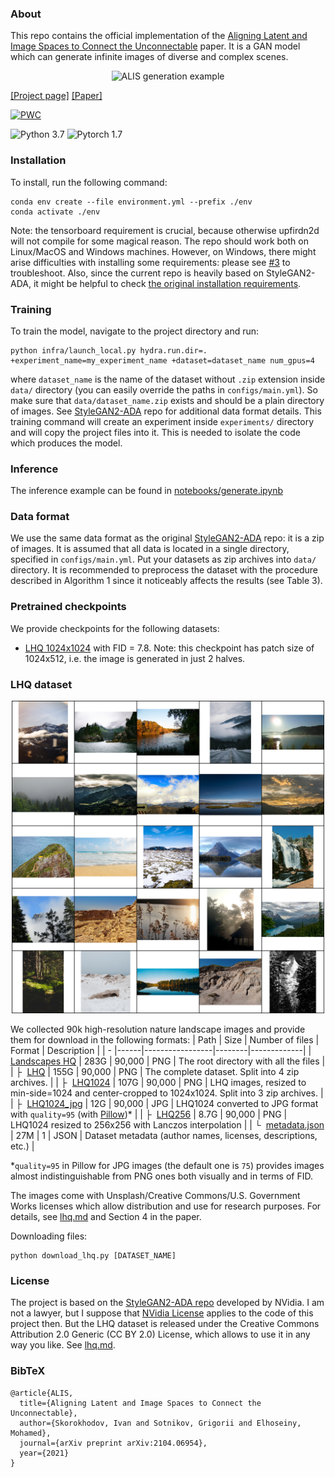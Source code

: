 ### About
This repo contains the official implementation of the [Aligning Latent and Image Spaces to Connect the Unconnectable](https://arxiv.org/abs/2104.06954) paper.
It is a GAN model which can generate infinite images of diverse and complex scenes.

<div style="text-align:center">
<img src="https://user-images.githubusercontent.com/3128824/116132029-bc294c00-a6d5-11eb-9bd4-ab125b1508b7.gif" alt="ALIS generation example"/>
</div>

[[Project page]](http://universome.github.io/alis)
[[Paper]](https://arxiv.org/abs/2104.06954)

[![PWC](https://img.shields.io/endpoint.svg?url=https://paperswithcode.com/badge/aligning-latent-and-image-spaces-to-connect/infinite-image-generation-on-lhq)](https://paperswithcode.com/sota/infinite-image-generation-on-lhq?p=aligning-latent-and-image-spaces-to-connect)

![Python 3.7](https://img.shields.io/badge/python-3.8.5-blueviolet.svg?style=plastic)
![Pytorch 1.7](https://img.shields.io/badge/pytorch-1.7-red.svg?style=plastic)

### Installation
To install, run the following command:
```
conda env create --file environment.yml --prefix ./env
conda activate ./env
```

Note: the tensorboard requirement is crucial, because otherwise upfirdn2d will not compile for some magical reason.
The repo should work both on Linux/MacOS and Windows machines.
However, on Windows, there might arise difficulties with installing some requirements: please see [#3](https://github.com/universome/alis/issues/3) to troubleshoot.
Also, since the current repo is heavily based on StyleGAN2-ADA, it might be helpful to check [the original installation requirements](https://github.com/NVlabs/stylegan2-ada-pytorch#requirements).


### Training
To train the model, navigate to the project directory and run:
```
python infra/launch_local.py hydra.run.dir=. +experiment_name=my_experiment_name +dataset=dataset_name num_gpus=4
```
where `dataset_name` is the name of the dataset without `.zip` extension inside `data/` directory (you can easily override the paths in `configs/main.yml`).
So make sure that `data/dataset_name.zip` exists and should be a plain directory of images.
See [StyleGAN2-ADA](https://github.com/NVlabs/stylegan2-ada-pytorch) repo for additional data format details.
This training command will create an experiment inside `experiments/` directory and will copy the project files into it.
This is needed to isolate the code which produces the model.


### Inference
The inference example can be found in [notebooks/generate.ipynb](notebooks/generate.ipynb)


### Data format
We use the same data format as the original [StyleGAN2-ADA](https://github.com/NVlabs/stylegan2-ada-pytorch) repo: it is a zip of images.
It is assumed that all data is located in a single directory, specified in `configs/main.yml`.
Put your datasets as zip archives into `data/` directory.
It is recommended to preprocess the dataset with the procedure described in Algorithm 1 since it noticeably affects the results (see Table 3).


### Pretrained checkpoints
We provide checkpoints for the following datasets:
- [LHQ 1024x1024](https://vision-cair.s3.amazonaws.com/alis/lhq1024-snapshot.pkl) with FID = 7.8. Note: this checkpoint has patch size of 1024x512, i.e. the image is generated in just 2 halves.


### LHQ dataset

<div style="text-align:center">
<img src="assets/lhq.png" alt="25 random images from LHQ" style="max-width: 500px"/>
</div>

We collected 90k high-resolution nature landscape images and provide them for download in the following formats:
| Path       | Size | Number of files | Format | Description |
| - |------|-----------------|--------|-------------|
| [Landscapes HQ](https://disk.yandex.ru/d/jyR2Y-w1p6otwg?w=1) | 283G | 90,000 | PNG | The root directory with all the files |
| &boxvr;&nbsp; [LHQ](https://disk.yandex.ru/d/gzI7AQlTVbvKQw?w=1) | 155G | 90,000 | PNG | The complete dataset. Split into 4 zip archives. |
| &boxvr;&nbsp; [LHQ1024](https://disk.yandex.ru/d/jUubeqkT0wbMRg?w=1) | 107G | 90,000 | PNG | LHQ images, resized to min-side=1024 and center-cropped to 1024x1024. Split into 3 zip archives. |
| &boxvr;&nbsp; [LHQ1024_jpg](https://disk.yandex.ru/d/Sz1gPiMoUregEQ) | 12G | 90,000 | JPG | LHQ1024 converted to JPG format with `quality=95` (with [Pillow](https://pillow.readthedocs.io/en/stable/))* |
| &boxvr;&nbsp; [LHQ256](https://disk.yandex.ru/d/HPEEntpLv8homg) | 8.7G | 90,000 | PNG | LHQ1024 resized to 256x256 with Lanczos interpolation |
| &boxur;&nbsp; [metadata.json](https://disk.yandex.ru/d/DOr5CP_QpZtGRQ) | 27M | 1 | JSON | Dataset metadata (author names, licenses, descriptions, etc.) |

*`quality=95` in Pillow for JPG images (the default one is `75`) provides images almost indistinguishable from PNG ones both visually and in terms of FID.

The images come with Unsplash/Creative Commons/U.S. Government Works licenses which allow distribution and use for research purposes.
For details, see [lhq.md](./lhq.md) and Section 4 in the paper.

Downloading files:
```
python download_lhq.py [DATASET_NAME]
```

### License
The project is based on the [StyleGAN2-ADA repo](https://github.com/NVlabs/stylegan2-ada-pytorch) developed by NVidia.
I am not a lawyer, but I suppose that [NVidia License](https://nvlabs.github.io/stylegan2-ada-pytorch/license.html) applies to the code of this project then.
But the LHQ dataset is released under the Creative Commons Attribution 2.0 Generic (CC BY 2.0) License, which allows to use it in any way you like. See [lhq.md](lhq.md).


### BibTeX
```
@article{ALIS,
  title={Aligning Latent and Image Spaces to Connect the Unconnectable},
  author={Skorokhodov, Ivan and Sotnikov, Grigorii and Elhoseiny, Mohamed},
  journal={arXiv preprint arXiv:2104.06954},
  year={2021}
}
```
